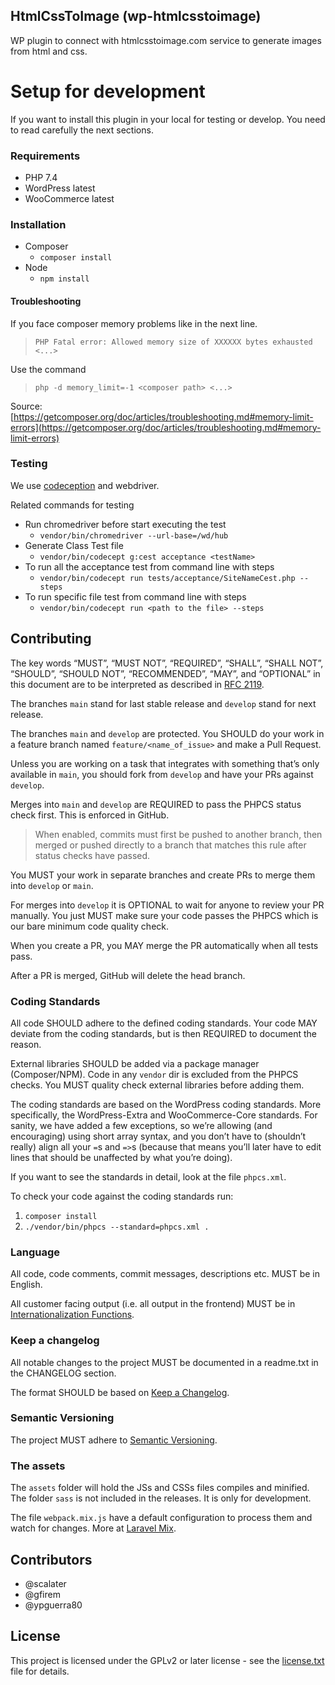 ## HtmlCssToImage (wp-htmlcsstoimage)
WP plugin to connect with htmlcsstoimage.com service to generate images from html and css.

# Setup for development
If you want to install this plugin in your local for testing or develop. You need to read carefully the next sections.

### Requirements
- PHP 7.4
- WordPress latest
- WooCommerce latest

### Installation

* Composer
    * `composer install`
* Node
  * `npm install`

#### Troubleshooting
If you face composer memory problems like in the next line.

> `PHP Fatal error: Allowed memory size of XXXXXX bytes exhausted <...>`

Use the command

> `php -d memory_limit=-1 <composer path> <...>`

Source: [https://getcomposer.org/doc/articles/troubleshooting.md#memory-limit-errors](https://getcomposer.org/doc/articles/troubleshooting.md#memory-limit-errors)

### Testing
We use [codeception](https://codeception.com/) and webdriver.

Related commands for testing
* Run chromedriver before start executing the test
    * `vendor/bin/chromedriver --url-base=/wd/hub`
* Generate Class Test file
    * `vendor/bin/codecept g:cest acceptance <testName>`
* To run all the acceptance test from command line with steps
    * `vendor/bin/codecept run tests/acceptance/SiteNameCest.php --steps`
* To run specific file test from command line with steps
    * `vendor/bin/codecept run <path to the file> --steps`

## Contributing

The key words “MUST”, “MUST NOT”, “REQUIRED”, “SHALL”, “SHALL NOT”, “SHOULD”, “SHOULD NOT”, “RECOMMENDED”, “MAY”, and “OPTIONAL” in this document are to be interpreted as described in [RFC 2119](https://tools.ietf.org/html/rfc2119).

The branches `main` stand for last stable release and `develop` stand for next release.

The branches `main` and `develop` are protected. You SHOULD do your work in a feature branch named `feature/<name_of_issue>` and make a Pull Request.

Unless you are working on a task that integrates with something that’s only available in `main`, you should fork from `develop` and have your PRs against `develop`.

Merges into `main` and `develop` are REQUIRED to pass the PHPCS status check first. This is enforced in GitHub.

> When enabled, commits must first be pushed to another branch, then merged or pushed directly to a branch that matches this rule after status checks have passed.

You MUST your work in separate branches and create PRs to merge them into `develop` or `main`.

For merges into `develop` it is OPTIONAL to wait for anyone to review your PR manually. You just MUST make sure your code passes the PHPCS which is our bare minimum code quality check.

When you create a PR, you MAY merge the PR automatically when all tests pass.

After a PR is merged, GitHub will delete the head branch.

### Coding Standards

All code SHOULD adhere to the defined coding standards. Your code MAY deviate from the coding standards, but is then REQUIRED to document the reason.

External libraries SHOULD be added via a package manager (Composer/NPM). Code in any `vendor` dir is excluded from the PHPCS checks. You MUST quality check external libraries before adding them.

The coding standards are based on the WordPress coding standards. More specifically, the WordPress-Extra and WooCommerce-Core standards.
For sanity, we have added a few exceptions, so we’re allowing (and encouraging) using short array syntax, and you don’t have to (shouldn’t really) align all your `=`s and `=>`s (because that means you’ll later have to edit lines that should be unaffected by what you’re doing).

If you want to see the standards in detail, look at the file `phpcs.xml`.

To check your code against the coding standards run:
1. `composer install`
2. `./vendor/bin/phpcs --standard=phpcs.xml .`

### Language

All code, code comments, commit messages, descriptions etc. MUST be in English.

All customer facing output (i.e. all output in the frontend) MUST be in [Internationalization Functions](https://developer.wordpress.org/apis/handbook/internationalization/internationalization-functions/).

### Keep a changelog

All notable changes to the project MUST be documented in a readme.txt in the CHANGELOG section.

The format SHOULD be based on [Keep a Changelog](https://keepachangelog.com/en/1.0.0/).

### Semantic Versioning

The project MUST adhere to [Semantic Versioning](https://semver.org/spec/v2.0.0.html).

### The assets

The `assets` folder will hold the JSs and CSSs files compiles and minified. The folder `sass` is not included in the releases. It is only for development.

The file `webpack.mix.js` have a default configuration to process them and watch for changes. More at [Laravel Mix](https://laravel-mix.com/).

## Contributors
* @scalater
* @gfirem
* @ypguerra80

## License

This project is licensed under the GPLv2 or later license - see the [license.txt](LICENSE) file for details.
